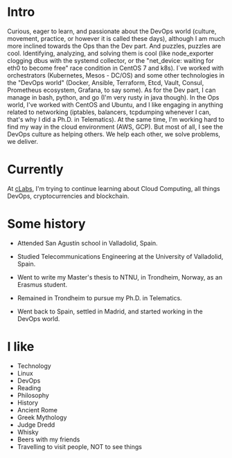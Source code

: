 
# Intro

Curious, eager to learn, and passionate about the DevOps world (culture, movement, practice, or however it is called these days), although I am much more inclined towards the Ops than the Dev part. And puzzles, puzzles are cool. Identifying, analyzing, and solving them is cool (like node_exporter clogging dbus with the systemd collector, or the "net_device: waiting for eth0 to become free" race condition in CentOS 7 and k8s). I´ve worked with orchestrators (Kubernetes, Mesos - DC/OS) and some other technologies in the "DevOps world" (Docker, Ansible, Terraform, Etcd, Vault, Consul, Prometheus ecosystem, Grafana, to say some). As for the Dev part, I can manage in bash, python, and go (I'm very rusty in java though). In the Ops world, I've worked with CentOS and Ubuntu, and I like engaging in anything related to networking (iptables, balancers, tcpdumping whenever I can, that's why I did a Ph.D. in Telematics). At the same time, I'm working hard to find my way in the cloud environment (AWS, GCP). But most of all, I see the DevOps culture as helping others. We help each other, we solve problems, we deliver.

# Currently

At [cLabs](https://clabs.co/), I'm trying to continue learning about Cloud Computing, all things DevOps, cryptocurrencies and blockchain.

# Some history

- Attended San Agustín school in Valladolid, Spain.

- Studied Telecommunications Engineering at the University of Valladolid, Spain.

- Went to write my Master's thesis to NTNU, in Trondheim, Norway, as an Erasmus student.

- Remained in Trondheim to pursue my Ph.D. in Telematics.

- Went back to Spain, settled in Madrid, and started working in the DevOps world.

# I like

- Technology
- Linux
- DevOps
- Reading
- Philosophy
- History
- Ancient Rome
- Greek Mythology
- Judge Dredd
- Whisky
- Beers with my friends
- Travelling to visit people, NOT to see things
